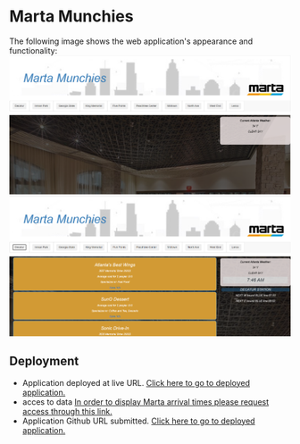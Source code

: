 
# Marta Munchies
The following image shows the web application's appearance and functionality:
![Marta Munchies Dashboard".](./img/p-1.PNG)
![Marta Munchies Dashboard".](./img/p-2.PNG)
## Deployment
* Application deployed at live URL.
[Click here to go to deployed application.](https://atlskinjob.github.io/impersonal-trainer/)
* acces to data 
[In order to display Marta arrival times please request access through this link.](https://cors-anywhere.herokuapp.com/http://developer.itsmarta.com/RealtimeTrain/RestServiceNextTrain/GetRealtimeArrivals?apikey=89d07faa-bc02-4484-99e9-7e6411db16ee)
* Application Github URL submitted.
[Click here to go to deployed application.](https://github.com/ATLSkinjob/impersonal-trainer)